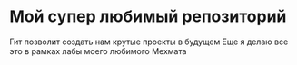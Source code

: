 # Мой cупер любимый репозиторий
Гит позволит создать нам крутые проекты в будущем
Еще я делаю все это в рамках лабы моего любимого Мехмата
